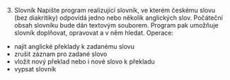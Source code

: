 3. Slovník
Napište program realizující slovník, ve kterém českému slovu (bez diakritiky) odpovídá jedno nebo
několik anglických slov. Počáteční obsah slovníku bude dán textovým souborem. Program pak
umožňuje slovník doplňovat, opravovat a v něm hledat.
Operace:
- najít anglické překlady k zadanému slovu
- zrušit záznam pro zadané slovo
- vložit nový překlad nebo i nové slovo k překladu
- vypsat slovník
